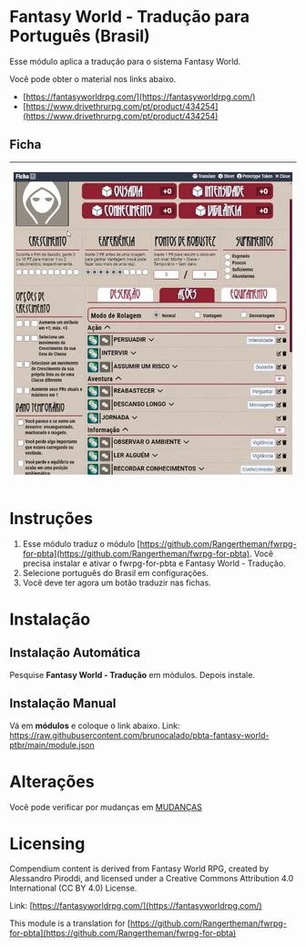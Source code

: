 # Fantasy World - Tradução para Português (Brasil)
Esse módulo aplica a tradução para o sistema Fantasy World.

Você pode obter o material nos links abaixo.
- [https://fantasyworldrpg.com/](https://fantasyworldrpg.com/)
- [https://www.drivethrurpg.com/pt/product/434254](https://www.drivethrurpg.com/pt/product/434254)

## Ficha
<table>
<thead>
  <tr>
    <th>
      <p align="center">
        <img width="700" src="docs/ficha.webp">
      </p>
    </th>
  </tr>
</thead>
</table> 

# Instruções
1. Esse módulo traduz o módulo [https://github.com/Rangertheman/fwrpg-for-pbta](https://github.com/Rangertheman/fwrpg-for-pbta). Você precisa instalar e ativar o fwrpg-for-pbta e Fantasy World - Tradução.
2. Selecione português do Brasil em configurações.
3. Você deve ter agora um botão traduzir nas fichas.

# Instalação

## Instalação Automática
Pesquise **Fantasy World - Tradução** em módulos. Depois instale.

## Instalação Manual
Vá em **módulos** e coloque o link abaixo. 
Link: https://raw.githubusercontent.com/brunocalado/pbta-fantasy-world-ptbr/main/module.json

# Alterações
Você pode verificar por mudanças em [MUDANÇAS](CHANGELOG.md)

# Licensing
Compendium content is derived from Fantasy World RPG, created by Alessandro Piroddi, and licensed under a Creative Commons Attribution 4.0 International (CC BY 4.0) License.

Link: [https://fantasyworldrpg.com/](https://fantasyworldrpg.com/)

This module is a translation for [https://github.com/Rangertheman/fwrpg-for-pbta](https://github.com/Rangertheman/fwrpg-for-pbta)